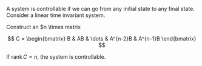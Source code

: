 A system is controllable if we can go from any initial state to any final state. Consider a linear time invariant system.



Construct an $n \times  matrix

$$
C = \begin{bmatrix} B & AB & \dots & A^{n-2}B & A^{n-1}B \end{bmatrix}
$$

If $\operatorname{rank} C = n$, the system is controllable.